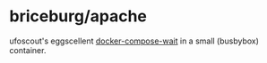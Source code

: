 # briceburg/apache

ufoscout's eggscellent [docker-compose-wait](https://github.com/ufoscout/docker-compose-wait) in a small (busbybox) container.
